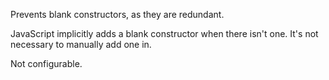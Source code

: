 Prevents blank constructors, as they are redundant.


JavaScript implicitly adds a blank constructor when there isn't one.
It's not necessary to manually add one in.
        

Not configurable.